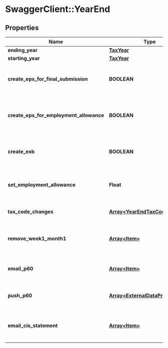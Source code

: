 # SwaggerClient::YearEnd

## Properties
Name | Type | Description | Notes
------------ | ------------- | ------------- | -------------
**ending_year** | [**TaxYear**](TaxYear.md) |  | [optional] 
**starting_year** | [**TaxYear**](TaxYear.md) |  | [optional] 
**create_eps_for_final_submission** | **BOOLEAN** | [readonly] Whether or not the system will automatically create an EPS to tell HMRC the year has ended. | [optional] 
**create_eps_for_employment_allowance** | **BOOLEAN** | [readonly] Whether or not the system will automatically create an EPS to tell HMRC you qualify for Employment Allowance. | [optional] 
**create_exb** | **BOOLEAN** | [readonly] Whether or not the system will automatically create an EXB to inform HMRC of Expenses and Benefits | [optional] 
**set_employment_allowance** | **Float** | [readonly] If the Employment Allowance needs to be changed, this indicates the new value | [optional] 
**tax_code_changes** | [**Array&lt;YearEndTaxCodeChange&gt;**](YearEndTaxCodeChange.md) | [readonly] Details of changes that wil be made to Tax Codes | [optional] 
**remove_week1_month1** | [**Array&lt;Item&gt;**](Item.md) | [readonly] Employees that will have the Week1Month1 flag removed from their tax code | [optional] 
**email_p60** | [**Array&lt;Item&gt;**](Item.md) | [readonly] Employees who will be automatically emailed P60s | [optional] 
**push_p60** | [**Array&lt;ExternalDataProviderId&gt;**](ExternalDataProviderId.md) | [readonly] ExternalDataProviderIds to which P60s can be pushed | [optional] 
**email_cis_statement** | [**Array&lt;Item&gt;**](Item.md) | [readonly] Subcontractors who will be automatically sent an annual CIS Statement | [optional] 

